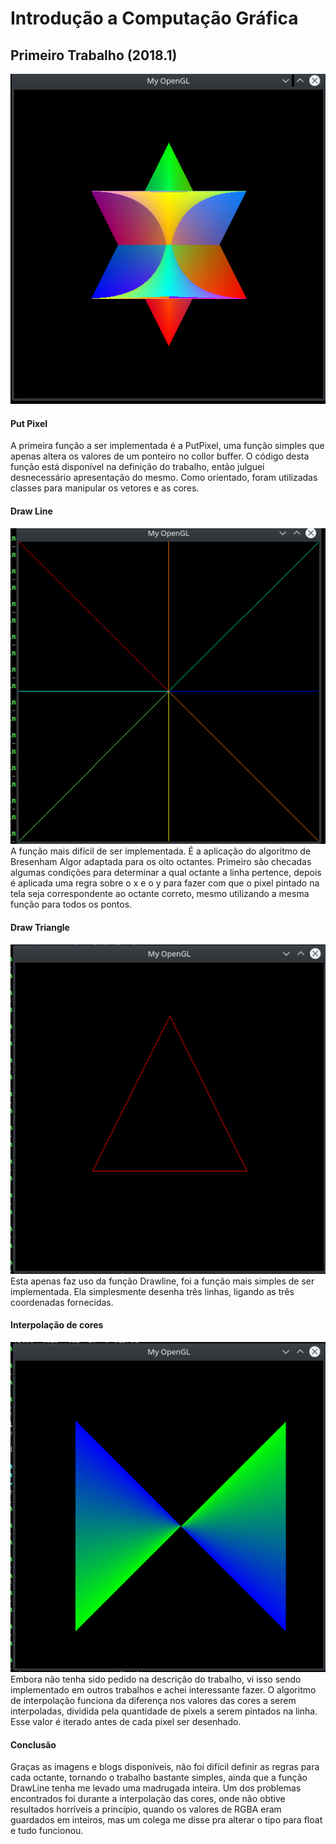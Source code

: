# Introdução a Computação Gráfica
## Primeiro Trabalho (2018.1)
![Hexagrama](https://github.com/Skalnark/ICG/blob/master/images/Hexagrama2.png)

#### Put Pixel
A primeira função a ser implementada é a PutPixel, uma função simples que apenas altera os valores de um ponteiro no collor buffer. O código desta função está disponível na definição do trabalho, então julguei desnecessário apresentação do mesmo.
Como orientado, foram utilizadas classes para manipular os vetores e as cores.
#### Draw Line
![DrawLine](https://github.com/Skalnark/ICG/blob/master/images/DrawLine.png)
A função mais difícil de ser implementada. É a aplicação do algoritmo de Bresenham Algor adaptada para os oito octantes. 
Primeiro são checadas algumas condições para determinar a qual octante a linha pertence, depois é aplicada uma regra sobre o x e o y para fazer com que o pixel pintado na tela seja correspondente ao octante correto, mesmo utilizando a mesma função para todos os pontos.
#### Draw Triangle
![DrawTriangle](https://github.com/Skalnark/ICG/blob/master/images/DrawTriangle.png)
Esta apenas faz uso da função Drawline, foi a função mais simples de ser implementada. Ela simplesmente desenha três linhas, ligando as três coordenadas fornecidas.
#### Interpolação de cores
![Interpolation](https://github.com/Skalnark/ICG/blob/master/images/Interpolation.png)
Embora não tenha sido pedido na descrição do trabalho, vi isso sendo implementado em outros trabalhos e achei interessante fazer. O algoritmo de interpolação funciona da diferença nos valores das cores a serem interpoladas, dividida pela quantidade de pixels a serem pintados na linha. Esse valor é iterado antes de cada pixel ser desenhado.
#### Conclusão
Graças as imagens e blogs disponíveis, não foi difícil definir as regras para cada octante, tornando o trabalho bastante simples, ainda que a função DrawLine tenha me levado uma madrugada inteira. Um dos problemas encontrados foi durante a interpolação das cores, onde não obtive resultados horríveis a princípio, quando os valores de RGBA eram guardados em inteiros, mas um colega me disse pra alterar o tipo para float e tudo funcionou.
